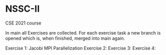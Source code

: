 # NSSC-II
CSE 2021 course

In main all Exercises are collected. For each exercise task a new branch is opened which is, when finished, merged into main again.

Exercise 1: Jacobi MPI Parallelization
Exercise 2:
Exercise 3:
Exercise 4:
